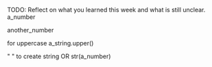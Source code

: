TODO: Reflect on what you learned this week and what is still unclear.
a_number

another_number

for uppercase
a_string.upper()

" " to create string 
OR
str(a_number)
